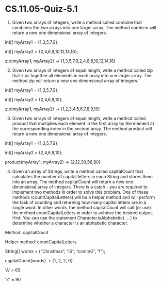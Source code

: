 # CS.11.05-Quiz-5.1

1. Given two arrays of integers, write a method called combine that combines the two arrays into one larger array. The method combine will return a new one dimensional array of integers.

int[] myArray1 = {1,3,5,7,9};

int[] myArray2 = {2,4,6,8,10,12,14,16};

zip(myArray1, myArray2) → {1,3,5,7,9,2,4,6,8,10,12,14,16}

2. Given two arrays of integers of equal length, write a method called zip that zips together all elements in each array into one larger array. The method zip will return a new one dimensional array of integers. 

int[] myArray1 = {1,3,5,7,9};

int[] myArray2 = {2,4,6,8,10};

zip(myArray1, myArray2) → {1,2,3,4,5,6,7,8,9,10}

3. Given two arrays of integers of equal length, write a method called product that multiplies each element in the first array by the element at the corresponding index in the second array. The method product will return a new one dimensional array of integers.  

int[] myArray1 = {1,3,5,7,9};

int[] myArray2 = {2,4,6,8,10};

product(myArray1, myArray2) → {2,12,30,56,90}

4. Given an array of Strings, write a method called capitalCount that calculates the number of capital letters in each String and stores them into an array. The method capitalCount will return a new one dimensional array of integers. There is a catch - you are required to implement two methods in order to solve this problem. One of these methods (countCapitalLetters) will be a helper method and will perform the task of counting and returning how many capital letters are in a single word. In other words, the method capitalCount will call (or use) the method countCapitalLetters in order to achieve the desired output. Hint: You can use the statement Character.isAlphabetic( … ) to determine whether a character is an alphabetic character. 

Method: capitalCount

Helper method: countCapitalLetters

String[] words = {“Christmas”, “IS”, “comInG”, “!”};

capitalCount(words) → {1, 2, 2, 0}

'A' = 65

'Z' = 90
